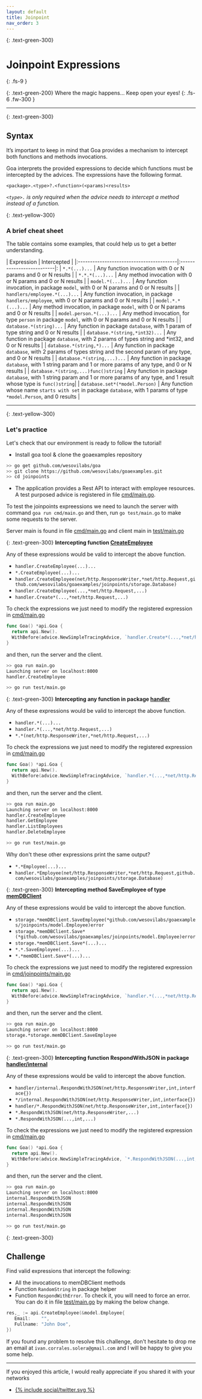 ```yaml
---
layout: default
title: Joinpoint
nav_order: 3
---
```



{: .text-green-300}
# Joinpoint Expressions
{: .fs-9 }

{: .text-green-200}
Where the magic happens...  Keep open your eyes!
{: .fs-6 .fw-300 }

---

{: .text-green-300}
## Syntax

It’s important to keep in mind that Goa provides a mechanism to intercept both functions and methods invocations.

Goa interprets  the provided expressions to decide which functions must be intercepted by the advices. The expressions have the 
following format.

`<package>.<type>?.<function>(<params)<results>`

*`<type>.` is only required when the advice needs to intercept a method instead of a function.* 

{: .text-yellow-300}
### A brief cheat sheet 

The table contains some examples, that could help us to get a better understanding.

| Expression                               | Intercepted               |
|:-----------------------------------------|:--------------------------|:
| `*.*(...)...`                            | Any function invocation with 0 or N params and 0 or N results |
| `*.*.*(...)...`                          | Any method invocation with 0 or N params and 0 or N results |
| `model.*(...)...`                      | Any function invocation, in package `model`,  with 0 or N params and 0 or N results |
| `handlers/employee.*(...)...`          | Any function invocation, in package `handlers/employee`,  with 0 or N params and 0 or N results |
| `model.*.*(...)...`                      | Any method invocation, in package `model`,  with 0 or N params and 0 or N results |
| `model.person.*(...)...`                 | Any method invocation, for type `person` in package `model`,  with 0 or N params and 0 or N results |
| `database.*(string)...`                  | Any function in package `database`, with 1 param of type string and 0 or N results |
| `database.*(string,*int32)...`           | Any function in package `database`, with 2 params of types string and *int32, and 0 or N results |
| `database.*(string,*)...`                | Any function in package `database`, with 2 params of types string and the second param of any type, and 0 or N results |
| `database.*(string,...)...`              | Any function in package `database`, with 1 string param and 1 or more params of any type, and 0 or N results |
| `database.*(string,...)func()string`     | Any function in package `database`, with 1 string param and 1 or more params of any type, and 1 result whose type is `func()string`|
| `database.set*(*model.Person)`        | Any function whose name `starts with set` in package `database`, with 1 params of type `*model.Person`, and 0 results |

---

{: .text-yellow-300}
### Let's practice

Let's check that our environment is ready to follow the tutorial!
 
- Install goa tool & clone the goaexamples repository
```bash
>> go get github.com/wesovilabs/goa
>> git clone https://github.com/wesovilabs/goaexamples.git
>> cd joinpoints
```

-  The application provides a Rest API to interact with employee resources. A test purposed advice is 
registered in file [cmd/main.go](https://github.com/wesovilabs/goaexamples/blob/master/cmd/joinpoints/main.go#L14).

To test the joinpoints expreessions we need to launch the server with command `goa run cmd/main.go` and then, 
run `go test/main.go` to make some requests to the server. 

Server main is found in file [cmd/main.go](https://github.com/wesovilabs/goaexamples/blob/master/joinpoints/cmd/main.go#L19) 
and client main in [test/main.go](https://github.com/wesovilabs/goaexamples/blob/master/joinpoints/test/main.go)


{: .text-green-300}
**Intercepting function [CreateEmployee](https://github.com/wesovilabs/goaexamples/blob/master/joinpoints/handler/employee.go#L12)**

Any of these expressions would be valid to intercept the above function.
- `handler.CreateEmployee(...)...`
- `*.CreateEmployee(...)...`
- `handler.CreateEmployee(net/http.ResponseWriter,*net/http.Request,github.com/wesovilabs/goaexamples/joinpoints/storage.Database)`
- `handler.CreateEmployee(...,*net/http.Request,...)`
- `handler.Create*(...,*net/http.Request,...)`

To check the expressions we just need to modify the registered expression in [cmd/main.go](https://github.com/wesovilabs/goaexamples/blob/master/joinpoints/cmd/main.go#L19)
```go
func Goa() *api.Goa {
  return api.New().
  WithBefore(advice.NewSimpleTracingAdvice, `handler.Create*(...,*net/http.Request,...)`)
}
```
and then, run the server and the client.
```bash
>> goa run main.go
Launching server on localhost:8000
handler.CreateEmployee
```
```bash
>> go run test/main.go
```

{: .text-green-300}
**Intercepting any function in package [handler](https://github.com/wesovilabs/goaexamples/blob/master/joinpoints/handler/employee.go)**

Any of these expressions would be valid to intercept the above function.
- `handler.*(...)...`
- `handler.*(...,*net/http.Request,...)`
- `*.*(net/http.ResponseWriter,*net/http.Request,...)`

To check the expressions we just need to modify the registered expression in [cmd/main.go](https://github.com/wesovilabs/goaexamples/blob/master/joinpoints/cmd/main.go#L19)
```go
func Goa() *api.Goa {
  return api.New().
  WithBefore(advice.NewSimpleTracingAdvice, `handler.*(...,*net/http.Request,...)`)
}
```
and then, run the server and the client.
```bash
>> goa run main.go
Launching server on localhost:8000
handler.CreateEmployee
handler.GetEmployee
handler.ListEmployees
handler.DeleteEmployee
```
```bash
>> go run test/main.go
```

Why don't these other expressions print the same output?
- `*.*Employee(...)...`
- `handler.*Employee(net/http.ResponseWriter,*net/http.Request,github.com/wesovilabs/goaexamples/joinpoints/storage.Database)`
  

{: .text-green-300}
**Intercepting method SaveEmployee of type [memDBClient](https://github.com/wesovilabs/goaexamples/blob/master/joinpoints/storage/mem.go#L20)**

Any of these expressions would be valid to intercept the above function.
- `storage.*memDBClient.SaveEmployee(*github.com/wesovilabs/goaexamples/joinpoints/model.Employee)error`
- `storage.*memDBClient.Save*(*github.com/wesovilabs/goaexamples/joinpoints/model.Employee)error`
- `storage.*memDBClient.Save*(...)...`
- `*.*.SaveEmployee(...)...`
- `*.*memDBClient.Save*(...)...`
  
To check the expressions we just need to modify the registered expression in [cmd/joinpoints/main.go](https://github.com/wesovilabs/goaexamples/blob/master/joinpoints/cmd/main.go#L19)
```go
func Goa() *api.Goa {
  return api.New().
  WithBefore(advice.NewSimpleTracingAdvice, `handler.*(...,*net/http.Request,...)`)
}
```
and then, run the server and the client.
```bash
>> goa run main.go
Launching server on localhost:8000
storage.*storage.memDBClient.SaveEmployee
```
```bash
>> go run test/main.go
```

{: .text-green-300}
**Intercepting function RespondWithJSON in package [handler/internal](https://github.com/wesovilabs/goaexamples/blob/master/joinpoints/handler/internal/helper.go#L14)**

Any of these expressions would be valid to intercept the above function.
- `handler/internal.RespondWithJSON(net/http.ResponseWriter,int,interface{})`
- `*/internal.RespondWithJSON(net/http.ResponseWriter,int,interface{})`
- `handler/*.RespondWithJSON(net/http.ResponseWriter,int,interface{})`
- `*.RespondWithJSON(net/http.ResponseWriter,...)`
- `*.RespondWithJSON(...,int,...)`

To check the expressions we just need to modify the registered expression in [cmd/main.go](https://github.com/wesovilabs/goaexamples/blob/master/joinpoints/cmd/main.go#L19)
```go
func Goa() *api.Goa {
  return api.New().
  WithBefore(advice.NewSimpleTracingAdvice, `*.RespondWithJSON(...,int,...)`)
}
```
and then, run the server and the client.
```bash
>> goa run main.go
Launching server on localhost:8000
internal.RespondWithJSON
internal.RespondWithJSON
internal.RespondWithJSON
internal.RespondWithJSON
```
```bash
>> go run test/main.go
```

{: .text-green-300}
## Challenge

Find valid expressions that intercept the following:

- All the invocations to memDBClient methods
- Function `RandomString` in package helper
- Function `RespondWithError`. To check it, you will need to force an error. You can do it in file [test/main.go](https://github.com/wesovilabs/goaexamples/blob/master/joinpoints/test/main.go#L22) by making the below change. 
```go
res,_ := api.CreateEmployee(&model.Employee{
   Email:    "",
   Fullname: "John Doe",
})
```

If you found any problem to resolve this challenge, don't hesitate to drop me an email at `ivan.corrales.solera@gmail.com` and I will
be happy to give you some help.

---

If you enjoyed this article, I would really appreciate if you shared it with your networks


<div class="socialme">
    <ul>
        <li class="twitter">
            <a href="https://twitter.com/intent/tweet?via={{site.data.social.twitter.username}}&url={{ site.data.social.twitter.url | uri_escape}}&text={{ site.data.social.twitter.message | uri_escape}}" target="_blank">
                {% include social/twitter.svg %}
            </a>
        </li>
    </ul>
</div>
